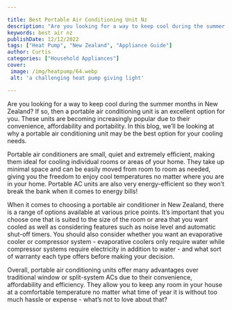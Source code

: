 ```yaml
---

title: Best Portable Air Conditioning Unit Nz
description: "Are you looking for a way to keep cool during the summer months in New Zealand? If so, then a portable air conditioning unit is an...continue on"
keywords: best air nz
publishDate: 12/12/2022
tags: ["Heat Pump", "New Zealand", "Appliance Guide"]
author: Curtis
categories: ["Household Appliances"]
cover: 
 image: /img/heatpump/64.webp
 alt: 'a challenging heat pump giving light'

---
```


Are you looking for a way to keep cool during the summer months in New Zealand? If so, then a portable air conditioning unit is an excellent option for you. These units are becoming increasingly popular due to their convenience, affordability and portability. In this blog, we’ll be looking at why a portable air conditioning unit may be the best option for your cooling needs. 

Portable air conditioners are small, quiet and extremely efficient, making them ideal for cooling individual rooms or areas of your home. They take up minimal space and can be easily moved from room to room as needed, giving you the freedom to enjoy cool temperatures no matter where you are in your home. Portable AC units are also very energy-efficient so they won’t break the bank when it comes to energy bills! 

When it comes to choosing a portable air conditioner in New Zealand, there is a range of options available at various price points. It’s important that you choose one that is suited to the size of the room or area that you want cooled as well as considering features such as noise level and automatic shut-off timers. You should also consider whether you want an evaporative cooler or compressor system - evaporative coolers only require water while compressor systems require electricity in addition to water - and what sort of warranty each type offers before making your decision. 

Overall, portable air conditioning units offer many advantages over traditional window or split-system ACs due to their convenience, affordability and efficiency. They allow you to keep any room in your house at a comfortable temperature no matter what time of year it is without too much hassle or expense - what’s not to love about that?
